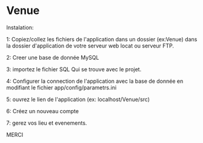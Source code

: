 # Venue

Instalation:


1: Copiez/collez les fichiers de l'application dans un dossier (ex:Venue) dans la dossier d'application de votre serveur web locat ou serveur FTP.


2: Creer une base de donnée MySQL


3: importez le fichier SQL Qui se trouve avec le projet.


4: Configurer la connection de l'application avec la base de donnée  en modifiant le fichier app/config/parametrs.ini


5: ouvrez le lien de l'application (ex: localhost/Venue/src)


6: Créez un nouveau compte


7: gerez vos lieu et evenements.


MERCI
